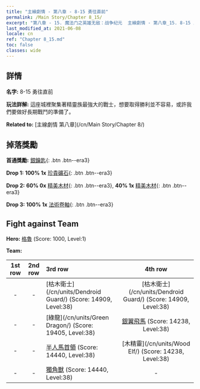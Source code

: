 ```yaml
---
title: "主線劇情 - 第八章 - 8-15 勇往直前"
permalink: /Main Story/Chapter 8_15/
excerpt: "第八章 - 15. 魔法门之英雄无敌：战争纪元  主線劇情 - 第八章_15. 8-15 勇往直前"
last_modified_at: 2021-06-08
locale: cn
ref: "Chapter 8_15.md"
toc: false
classes: wide
---
```


## 詳情

 **名字:** 8-15 勇往直前

 **玩法詳解:** 這座城裡聚集著精靈族最強大的戰士，想要取得勝利並不容易，或許我們要做好長期戰鬥的準備了。

 **Related to:** [主線劇情 第八章](/cn/Main Story/Chapter 8/)

## 掉落獎勵

 **首通獎勵:** [銀鑰匙](/cn/Items/con_693/){: .btn .btn--era3}

 **Drop 1:** **100% 1x** [珍貴礦石](/cn/Items/mat_26/){: .btn .btn--era3}

 **Drop 2:** **60% 0x** [精美木材](/cn/Items/mat_20/){: .btn .btn--era3}, **40% 1x** [精美木材](/cn/Items/mat_20/){: .btn .btn--era3}

 **Drop 3:** **100% 1x** [法術卷軸](/cn/Items/con_694/){: .btn .btn--era3}


## Fight against Team
 **Hero:** [格魯](/cn/heroes/Gelu/) (Score: 1000, Level:1)

 **Team:**


  | 1st row | 2nd row | 3rd row | 4th row |
  |:----:|:----:|:----|:----:|
  | - | - | [枯木衛士](/cn/units/Dendroid Guard/) (Score: 14909, Level:38)  | [枯木衛士](/cn/units/Dendroid Guard/) (Score: 14909, Level:38)  |
  | - | - | [綠龍](/cn/units/Green Dragon/) (Score: 19405, Level:38)  | [銀翼飛馬](/cn/units/Pegasus/) (Score: 14238, Level:38)  |
  | - | - | [半人馬首領](/cn/units/Centaur/) (Score: 14440, Level:38)  | [木精靈](/cn/units/Wood Elf/) (Score: 14238, Level:38)  |
  | - | - | [獨角獸](/cn/units/Unicorn/) (Score: 14440, Level:38)  | - |



